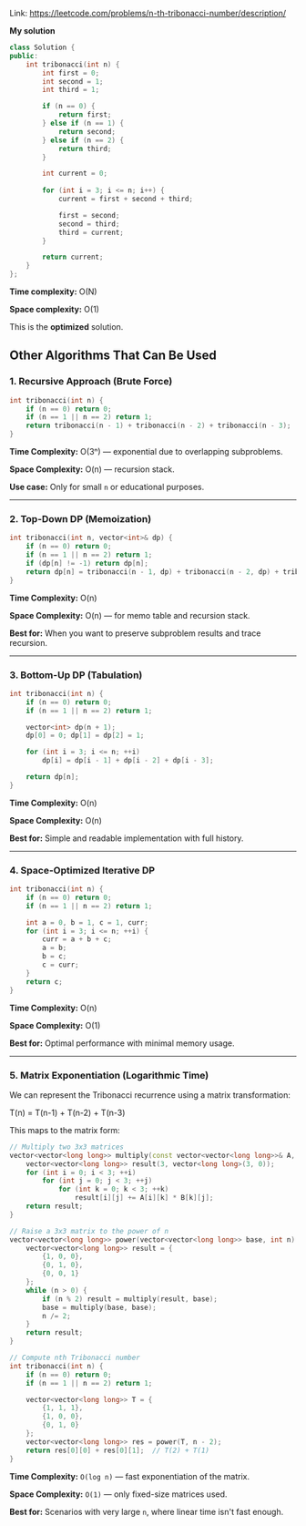 Link: https://leetcode.com/problems/n-th-tribonacci-number/description/

**My solution**

```cpp
class Solution {
public:
    int tribonacci(int n) {
        int first = 0;
        int second = 1;
        int third = 1;

        if (n == 0) {
            return first;
        } else if (n == 1) {
            return second;
        } else if (n == 2) {
            return third;
        }

        int current = 0;
        
        for (int i = 3; i <= n; i++) {
            current = first + second + third;

            first = second;
            second = third;
            third = current;
        }

        return current;
    }
};
```

**Time complexity:** O(N)

**Space complexity:** O(1)

This is the **optimized** solution.

## Other Algorithms That Can Be Used 

### 1. **Recursive Approach (Brute Force)**

```cpp
int tribonacci(int n) {
    if (n == 0) return 0;
    if (n == 1 || n == 2) return 1;
    return tribonacci(n - 1) + tribonacci(n - 2) + tribonacci(n - 3);
}
```

**Time Complexity:** O(3ⁿ) — exponential due to overlapping subproblems.

**Space Complexity:** O(n) — recursion stack.

**Use case:** Only for small `n` or educational purposes.

---

### 2. **Top-Down DP (Memoization)**

```cpp
int tribonacci(int n, vector<int>& dp) {
    if (n == 0) return 0;
    if (n == 1 || n == 2) return 1;
    if (dp[n] != -1) return dp[n];
    return dp[n] = tribonacci(n - 1, dp) + tribonacci(n - 2, dp) + tribonacci(n - 3, dp);
}
```

**Time Complexity:** O(n)

**Space Complexity:** O(n) — for memo table and recursion stack.

**Best for:** When you want to preserve subproblem results and trace recursion.

---

### 3. **Bottom-Up DP (Tabulation)**

```cpp
int tribonacci(int n) {
    if (n == 0) return 0;
    if (n == 1 || n == 2) return 1;

    vector<int> dp(n + 1);
    dp[0] = 0; dp[1] = dp[2] = 1;

    for (int i = 3; i <= n; ++i)
        dp[i] = dp[i - 1] + dp[i - 2] + dp[i - 3];

    return dp[n];
}
```

**Time Complexity:** O(n)

**Space Complexity:** O(n)

**Best for:** Simple and readable implementation with full history.

---

### 4. **Space-Optimized Iterative DP**

```cpp
int tribonacci(int n) {
    if (n == 0) return 0;
    if (n == 1 || n == 2) return 1;

    int a = 0, b = 1, c = 1, curr;
    for (int i = 3; i <= n; ++i) {
        curr = a + b + c;
        a = b;
        b = c;
        c = curr;
    }
    return c;
}
```

**Time Complexity:** O(n)

**Space Complexity:** O(1)

**Best for:** Optimal performance with minimal memory usage.

---

### 5. **Matrix Exponentiation (Logarithmic Time)**

We can represent the Tribonacci recurrence using a matrix transformation:

T(n) = T(n-1) + T(n-2) + T(n-3)

This maps to the matrix form:

```cpp
// Multiply two 3x3 matrices
vector<vector<long long>> multiply(const vector<vector<long long>>& A, const vector<vector<long long>>& B) {
    vector<vector<long long>> result(3, vector<long long>(3, 0));
    for (int i = 0; i < 3; ++i)
        for (int j = 0; j < 3; ++j)
            for (int k = 0; k < 3; ++k)
                result[i][j] += A[i][k] * B[k][j];
    return result;
}

// Raise a 3x3 matrix to the power of n
vector<vector<long long>> power(vector<vector<long long>> base, int n) {
    vector<vector<long long>> result = {
        {1, 0, 0},
        {0, 1, 0},
        {0, 0, 1}
    };
    while (n > 0) {
        if (n % 2) result = multiply(result, base);
        base = multiply(base, base);
        n /= 2;
    }
    return result;
}

// Compute nth Tribonacci number
int tribonacci(int n) {
    if (n == 0) return 0;
    if (n == 1 || n == 2) return 1;

    vector<vector<long long>> T = {
        {1, 1, 1},
        {1, 0, 0},
        {0, 1, 0}
    };
    vector<vector<long long>> res = power(T, n - 2);
    return res[0][0] + res[0][1];  // T(2) + T(1)
}
```

**Time Complexity:** `O(log n)` — fast exponentiation of the matrix.

**Space Complexity:** `O(1)` — only fixed-size matrices used.

**Best for:** Scenarios with very large `n`, where linear time isn't fast enough.